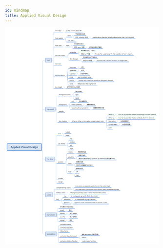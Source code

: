 ```yaml
---
id: mindmap
title: Applied Visual Design
---
```


![Applied Visual Design](../assets/Applied-Visual-Design.png)